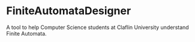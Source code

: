 # FiniteAutomataDesigner
A tool to help Computer Science students at Claflin University understand Finite Automata.
